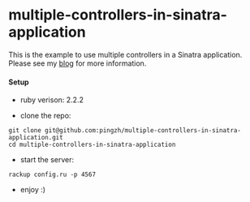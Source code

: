 # multiple-controllers-in-sinatra-application


This is the example to use multiple controllers in a Sinatra application. Please see my [blog]() for more information.

#### Setup

- ruby verison: 2.2.2

- clone the repo:

```
git clone git@github.com:pingzh/multiple-controllers-in-sinatra-application.git
cd multiple-controllers-in-sinatra-application
```

- start the server:

```
rackup config.ru -p 4567
```

- enjoy :)
